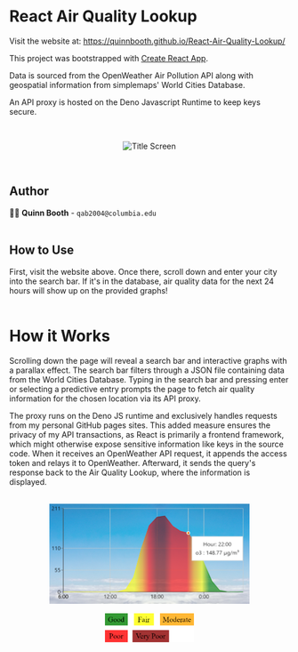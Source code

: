 # React Air Quality Lookup

Visit the website at: https://quinnbooth.github.io/React-Air-Quality-Lookup/

This project was bootstrapped with [Create React App](https://github.com/facebook/create-react-app).

Data is sourced from the OpenWeather Air Pollution API along with geospatial information from simplemaps' World Cities Database.

An API proxy is hosted on the Deno Javascript Runtime to keep keys secure.

<br>

<p align="center">
  <img src="./README_media/readme_opening.gif" alt="Title Screen" width="600" height="278">
  <br>
</p>

<br>

## Author

👨‍💻 **Quinn Booth** - `qab2004@columbia.edu`
<br><br>

## How to Use

First, visit the website above. Once there, scroll down and enter your city into the search bar. If it's in the database, air quality data for the next 24 hours will show up on the provided graphs!
<br><br>

# How it Works


Scrolling down the page will reveal a search bar and interactive graphs with a parallax effect. The search bar filters through a JSON file containing data from the World Cities Database. Typing in the search bar and pressing enter or selecting a predictive entry prompts the page to fetch air quality information for the chosen location via its API proxy.

The proxy runs on the Deno JS runtime and exclusively handles requests from my personal GitHub pages sites. This added measure ensures the privacy of my API transactions, as React is primarily a frontend framework, which might otherwise expose sensitive information like keys in the source code. When it receives an OpenWeather API request, it appends the access token and relays it to OpenWeather. Afterward, it sends the query's response back to the Air Quality Lookup, where the information is displayed.<br><br>

<p align="center">
  <img src="./README_media/readme_chart.png" alt="Chart" width="360" height="180">
  <br>
</p>

<p align="center">
  <img src="./src/assets/images/legend.png" alt="Julia Set Animation" width="160" height="52">
  <br>
</p>

<br>

